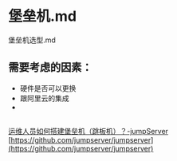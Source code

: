 # 堡垒机.md

堡垒机选型.md

## 需要考虑的因素：

- 硬件是否可以更换
- 跟阿里云的集成
- 

## 

[运维人员如何搭建堡垒机（跳板机）？-jumpServer](https://www.zhihu.com/question/31175397)
[https://github.com/jumpserver/jumpserver](https://github.com/jumpserver/jumpserver)